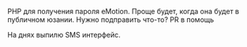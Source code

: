 PHP для получения пароля eMotion. Проще будет, когда она будет в публичном юзании.
Нужно подправить что-то? PR в помощь

На днях выпилю SMS интерфейс.
